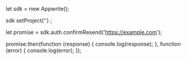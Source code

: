 let sdk = new Appwrite();

sdk
    setProject('')
;

let promise = sdk.auth.confirmResend('https://example.com');

promise.then(function (response) {
    console.log(response);
}, function (error) {
    console.log(error);
});